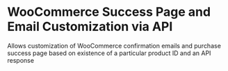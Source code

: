 # WooCommerce Success Page and Email Customization via API

Allows customization of WooCommerce confirmation emails and purchase success page based on existence of a particular product ID and an API response